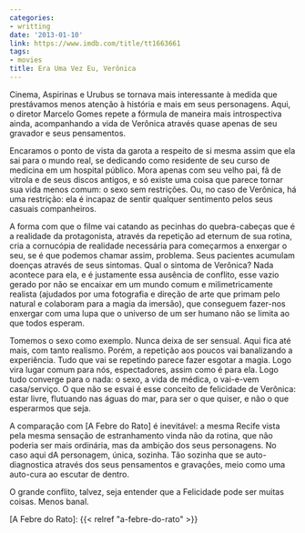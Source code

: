 ```yaml
---
categories:
- writting
date: '2013-01-10'
link: https://www.imdb.com/title/tt1663661
tags:
- movies
title: Era Uma Vez Eu, Verônica
---
```


Cinema, Aspirinas e Urubus se tornava mais interessante à medida que prestávamos menos atenção à história e mais em seus personagens. Aqui, o diretor Marcelo Gomes repete a fórmula de maneira mais introspectiva ainda, acompanhando a vida de Verônica através quase apenas de seu gravador e seus pensamentos.

Encaramos o ponto de vista da garota a respeito de si mesma assim que ela sai para o mundo real, se dedicando como residente de seu curso de medicina em um hospital público. Mora apenas com seu velho pai, fã de vitrola e de seus discos antigos, e só existe uma coisa que parece tornar sua vida menos comum: o sexo sem restrições. Ou, no caso de Verônica, há uma restrição: ela é incapaz de sentir qualquer sentimento pelos seus casuais companheiros.

A forma com que o filme vai catando as pecinhas do quebra-cabeças que é a realidade da protagonista, através da repetição ad eternum de sua rotina, cria a cornucópia de realidade necessária para começarmos a enxergar o seu, se é que podemos chamar assim, problema. Seus pacientes acumulam doenças através de seus sintomas. Qual o sintoma de Verônica? Nada acontece para ela, e é justamente essa ausência de conflito, esse vazio gerado por não se encaixar em um mundo comum e milimetricamente realista (ajudados por uma fotografia e direção de arte que primam pelo natural e colaboram para a magia da imersão), que conseguem fazer-nos enxergar com uma lupa que o universo de um ser humano não se limita ao que todos esperam.

Tomemos o sexo como exemplo. Nunca deixa de ser sensual. Aqui fica até mais, com tanto realismo. Porém, a repetição aos poucos vai banalizando a experiência. Tudo que vai se repetindo parece fazer esgotar a magia. Logo vira lugar comum para nós, espectadores, assim como é para ela. Logo tudo converge para o nada: o sexo, a vida de médica, o vai-e-vem casa/serviço. O que não se esvai é esse conceito de felicidade de Verônica: estar livre, flutuando nas águas do mar, para ser o que quiser, e não o que esperarmos que seja.

A comparação com [A Febre do Rato] é inevitável: a mesma Recife vista pela mesma sensação de estranhamento vinda não da rotina, que não poderia ser mais ordinária, mas da ambição dos seus personagens. No caso aqui dA personagem, única, sozinha. Tão sozinha que se auto-diagnostica através dos seus pensamentos e gravações, meio como uma auto-cura ao escutar de dentro.

O grande conflito, talvez, seja entender que a Felicidade pode ser muitas coisas. Menos banal.

[A Febre do Rato]: {{< relref "a-febre-do-rato" >}}